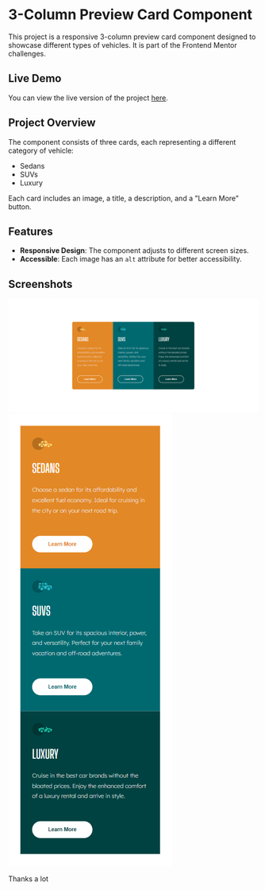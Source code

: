 # 3-Column Preview Card Component

This project is a responsive 3-column preview card component designed to showcase different types of vehicles. It is part of the Frontend Mentor challenges.

## Live Demo

You can view the live version of the project [here](https://yasseresam.github.io/3-column-preview-card-component----FrontEnd-Monetor/).

## Project Overview

The component consists of three cards, each representing a different category of vehicle:
- Sedans
- SUVs
- Luxury

Each card includes an image, a title, a description, and a "Learn More" button.

## Features

- **Responsive Design**: The component adjusts to different screen sizes.
- **Accessible**: Each image has an `alt` attribute for better accessibility.


## Screenshots

![3-Column Preview Card Component](./3-column-desktop.png)
![3-Column Preview Card Component](./3-column-phone.png)

Thanks a lot